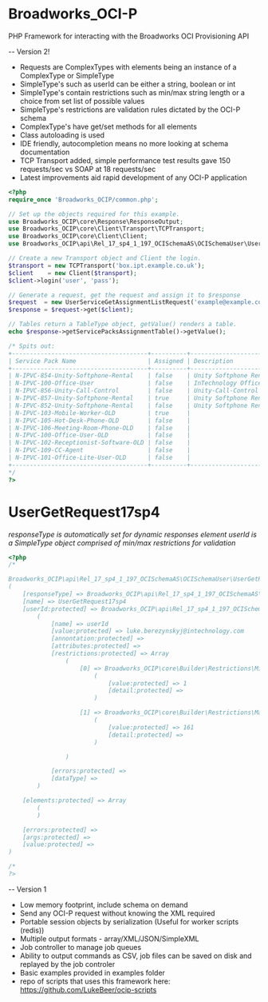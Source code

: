 Broadworks_OCI-P
================

PHP Framework for interacting with the Broadworks OCI Provisioning API

-- Version 2!
- Requests are ComplexTypes with elements being an instance of a ComplexType or SimpleType
- SimpleType's such as userId can be either a string, boolean or int
- SimpleType's contain restrictions such as min/max string length or a choice from set list of possible values
- SimpleType's restrictions are validation rules dictated by the OCI-P schema
- ComplexType's have get/set methods for all elements
- Class autoloading is used
- IDE friendly, autocompletion means no more looking at schema documentation
- TCP Transport added, simple performance test results gave 150 requests/sec vs SOAP at 18 requests/sec
- Latest improvements aid rapid development of any OCI-P application

``` php
<?php
require_once 'Broadworks_OCIP/common.php';

// Set up the objects required for this example.
use Broadworks_OCIP\core\Response\ResponseOutput;
use Broadworks_OCIP\core\Client\Transport\TCPTransport;
use Broadworks_OCIP\core\Client\Client;
use Broadworks_OCIP\api\Rel_17_sp4_1_197_OCISchemaAS\OCISchemaUser\UserServiceGetAssignmentListRequest;

// Create a new Transport object and Client the login.
$transport = new TCPTransport('box.ipt.example.co.uk');
$client    = new Client($transport);
$client->login('user', 'pass');

// Generate a request, get the request and assign it to $response
$request  = new UserServiceGetAssignmentListRequest('example@example.com');
$response = $request->get($client);

// Tables return a TableType object, getValue() renders a table.
echo $response->getServicePacksAssignmentTable()->getValue();

/* Spits out:
+--------------------------------------+----------+------------------------------------------+
| Service Pack Name                    | Assigned | Description                              |
+--------------------------------------+----------+------------------------------------------+
| N-IPVC-854-Unity-Softphone-Rental    | false    | Unity Softphone Rental (Android)         |
| N-IPVC-100-Office-User               | false    | InTechnology Office User V2.2            |
| N-IPVC-856-Unity-Call-Control        | false    | Unity-Call-Control                       |
| N-IPVC-857-Unity-Softphone-Rental    | true     | Unity Softphone Rental (Windows Desktop) |
| N-IPVC-852-Unity-Softphone-Rental    | false    | Unity Softphone Rental (iPhone)          |
| N-IPVC-103-Mobile-Worker-OLD         | true     |                                          |
| N-IPVC-105-Hot-Desk-Phone-OLD        | false    |                                          |
| N-IPVC-106-Meeting-Room-Phone-OLD    | false    |                                          |
| N-IPVC-100-Office-User-OLD           | false    |                                          |
| N-IPVC-102-Receptionist-Software-OLD | false    |                                          |
| N-IPVC-109-CC-Agent                  | false    |                                          |
| N-IPVC-101-Office-Lite-User-OLD      | false    |                                          |
+--------------------------------------+----------+------------------------------------------+
*/
?>
```


UserGetRequest17sp4
====
*responseType is automatically set for dynamic responses*
*element userId is a SimpleType object comprised of min/max restrictions for validation*

``` php
<?php
/*

Broadworks_OCIP\api\Rel_17_sp4_1_197_OCISchemaAS\OCISchemaUser\UserGetRequest17sp4 Object
(
    [responseType] => Broadworks_OCIP\api\Rel_17_sp4_1_197_OCISchemaAS\OCISchemaUser\UserGetResponse17sp4
    [name] => UserGetRequest17sp4
    [userId:protected] => Broadworks_OCIP\api\Rel_17_sp4_1_197_OCISchemaAS\OCISchemaDataTypes\UserId Object
        (
            [name] => userId
            [value:protected] => luke.berezynskyj@intechnology.com
            [annontation:protected] =>
            [attributes:protected] =>
            [restrictions:protected] => Array
                (
                    [0] => Broadworks_OCIP\core\Builder\Restrictions\MinLength Object
                        (
                            [value:protected] => 1
                            [detail:protected] =>
                        )

                    [1] => Broadworks_OCIP\core\Builder\Restrictions\MaxLength Object
                        (
                            [value:protected] => 161
                            [detail:protected] =>
                        )

                )

            [errors:protected] =>
            [dataType] =>
        )

    [elements:protected] => Array
        (
        )

    [errors:protected] =>
    [args:protected] =>
    [value:protected] =>
)

/*
?>
```

-- Version 1
- Low memory footprint, include schema on demand
- Send any OCI-P request without knowing the XML required
- Portable session objects by serialization (Useful for worker scripts (redis))
- Multiple output formats - array/XML/JSON/SimpleXML
- Job controller to manage job queues
- Ability to output commands as CSV, job files can be saved on disk and replayed by the job controler
- Basic examples provided in examples folder
- repo of scripts that uses this framework here: https://github.com/LukeBeer/ocip-scripts
